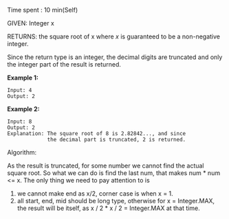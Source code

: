 Time spent :  10 min(Self)

GIVEN: Integer x

RETURNS: the square root of x where *x* is guaranteed to be a non-negative integer.

Since the return type is an integer, the decimal digits are truncated and only the integer part of the result is returned.

**Example 1:**

```
Input: 4
Output: 2
```

**Example 2:**

```
Input: 8
Output: 2
Explanation: The square root of 8 is 2.82842..., and since 
             the decimal part is truncated, 2 is returned.
```

Algorithm:

As the result is truncated, for some number we cannot find the actual square root. So what we can do is find the last num, that makes num * num <= x. The only thing we need to pay attention to is 

1. we cannot make end as x/2, corner case is when x = 1.
2. all start, end, mid should be long type, otherwise for x = Integer.MAX, the result will be itself, as x / 2 * x / 2 = Integer.MAX at that time.